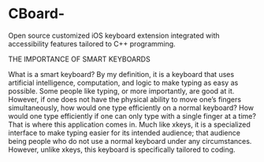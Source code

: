 # CBoard-
Open source customized iOS keyboard extension integrated with accessibility features tailored to C++ programming.


THE IMPORTANCE OF SMART KEYBOARDS

What is a smart keyboard? By my definition, it is a keyboard that uses artificial intelligence, computation, and logic to make typing as easy as possible. 
Some people like typing, or more importantly, are good at it. However, if one does not have the physical ability to move one’s fingers simultaneously, how would one type efficiently on a normal keyboard? 
How would one type efficiently if one can only type with a single finger at a time? That is where this application comes in. 
Much like xkeys, it is a specialized interface to make typing easier for its intended audience; 
that audience being people who do not use a normal keyboard under any circumstances. However, unlike xkeys, this keyboard is specifically tailored to coding.
